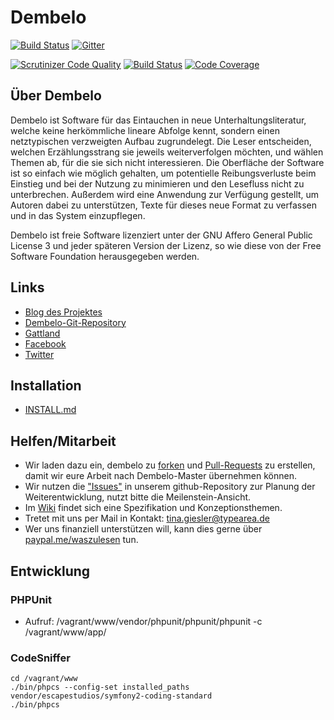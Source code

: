 # Dembelo


[![Build Status](https://travis-ci.org/typearea/dembelo.svg?branch=master)](https://travis-ci.org/typearea/dembelo) [![Gitter](https://badges.gitter.im/Join%20Chat.svg)](https://gitter.im/dembelo/Lobby?utm_source=badge&utm_medium=badge&utm_campaign=pr-badge&utm_content=badge) 

[![Scrutinizer Code Quality](https://scrutinizer-ci.com/g/typearea/dembelo/badges/quality-score.png?b=master)](https://scrutinizer-ci.com/g/typearea/dembelo/?branch=master) [![Build Status](https://scrutinizer-ci.com/g/typearea/dembelo/badges/build.png?b=master)](https://scrutinizer-ci.com/g/typearea/dembelo/build-status/master) [![Code Coverage](https://scrutinizer-ci.com/g/typearea/dembelo/badges/coverage.png?b=master)](https://scrutinizer-ci.com/g/typearea/dembelo/?branch=master)

## Über Dembelo

Dembelo ist Software für das Eintauchen in neue Unterhaltungsliteratur, welche keine herkömmliche lineare
Abfolge kennt, sondern einen netztypischen verzweigten Aufbau zugrundelegt. Die Leser entscheiden, welchen
Erzählungsstrang sie jeweils weiterverfolgen möchten, und wählen Themen ab, für die sie sich nicht interessieren.
Die Oberfläche der Software ist so einfach wie möglich gehalten, um potentielle Reibungsverluste beim Einstieg
und bei der Nutzung zu minimieren und den Lesefluss nicht zu unterbrechen. Außerdem wird eine Anwendung zur
Verfügung gestellt, um Autoren dabei zu unterstützen, Texte für dieses neue Format zu verfassen und in das
System einzupflegen.

Dembelo ist freie Software lizenziert unter der GNU Affero General Public License 3 und jeder späteren
Version der Lizenz, so wie diese von der Free Software Foundation herausgegeben werden.

## Links
* [Blog des Projektes](http://blog.waszulesen.de)
* [Dembelo-Git-Repository](http://github.com/typearea)
* [Gattland](http://www.waszulesen.de)
* [Facebook](https://www.facebook.com/gattland)
* [Twitter](https://twitter.com/waszulesen)

## Installation
* [INSTALL.md](https://github.com/typearea/dembelo/blob/master/INSTALL.md)

## Helfen/Mitarbeit
* Wir laden dazu ein, dembelo zu [forken](https://help.github.com/articles/fork-a-repo/) und [Pull-Requests](https://help.github.com/articles/using-pull-requests/) zu erstellen, damit wir eure Arbeit nach Dembelo-Master übernehmen können.
* Wir nutzen die ["Issues"](https://github.com/typearea/dembelo/issues) in unserem github-Repository zur Planung der Weiterentwicklung, nutzt bitte die Meilenstein-Ansicht.
* Im [Wiki](https://github.com/typearea/dembelo/wiki) findet sich eine Spezifikation und Konzeptionsthemen.
* Tretet mit uns per Mail in Kontakt: tina.giesler@typearea.de
* Wer uns finanziell unterstützen will, kann dies gerne über [paypal.me/waszulesen](https://www.paypal.me/waszulesen) tun.

## Entwicklung

### PHPUnit
* Aufruf: /vagrant/www/vendor/phpunit/phpunit/phpunit -c /vagrant/www/app/

### CodeSniffer

    cd /vagrant/www
    ./bin/phpcs --config-set installed_paths vendor/escapestudios/symfony2-coding-standard
    ./bin/phpcs


